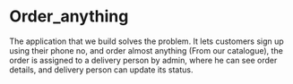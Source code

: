 # Order_anything
The application that we build solves the  problem. It lets customers sign up using their phone no, and order almost anything (From our catalogue), the order is assigned to a delivery person by admin, where he can see order details, and delivery person can update its status.
